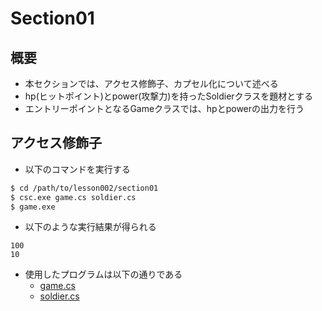 # Section01

## 概要

- 本セクションでは、アクセス修飾子、カプセル化について述べる
- hp(ヒットポイント)とpower(攻撃力)を持ったSoldierクラスを題材とする
- エントリーポイントとなるGameクラスでは、hpとpowerの出力を行う

## アクセス修飾子

- 以下のコマンドを実行する

```sh
$ cd /path/to/lesson002/section01
$ csc.exe game.cs soldier.cs
$ game.exe
```

- 以下のような実行結果が得られる

```
100
10
```

- 使用したプログラムは以下の通りである
  - [game.cs](./game.cs)
  - [soldier.cs](./soldier.cs)


